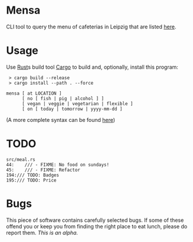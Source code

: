 # Mensa

CLI tool to query the menu of cafeterias in Leipzig that are listed [here](https://www.studentenwerk-leipzig.de/mensen-cafeterien/speiseplan).

# Usage

Use [Rust](https://www.rust-lang.org/)s build tool [Cargo](https://crates.io/) to build and, optionally, install this program:
```
 > cargo build --release
 > cargo install --path . --force
```

```
mensa [ at LOCATION ]
      [ no [ fish | pig | alcohol ] ]
      [ vegan | veggie | vegetarian | flexible ]
      [ on [ today | tomorrow | yyyy-mm-dd ]
```
(A more complete syntax can be found [here](/search_format.pest))

# TODO

```
src/meal.rs
44:    /// - FIXME: No food on sundays!
45:    /// - FIXME: Refactor
194:/// TODO: Badges
195:/// TODO: Price

```

# Bugs

This piece of software contains carefully selected bugs. If some of these offend you or keep you from finding the right place to eat lunch, please do report them. *This is an alpha.*
